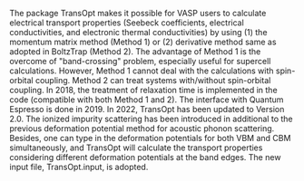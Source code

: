 The package TransOpt makes it possible for VASP users to calculate electrical transport properties (Seebeck coefficients, electrical conductivities, and electronic thermal conductivities) by using (1) the momentum matrix method (Method 1) or (2) derivative method same as adopted in BoltzTrap (Method 2). 
The advantage of Method 1 is the overcome of "band-crossing" problem, especially useful for supercell calculations. However, Method 1 cannot deal with the calculations with spin-orbital coupling.
Method 2 can treat systems with/without spin-orbital coupling.
In 2018, the treatment of relaxation time is implemented in the code (compatible with both Method 1 and 2). 
The interface with Quantum Espresso is done in 2019.
In 2022, TransOpt has been updated to Version 2.0. The ionized impurity scattering has been introduced in additional to the previous deformation potential method for acoustic phonon scattering. Besides, one can type in the deformation potentials for both VBM and CBM simultaneously, and TransOpt will calculate the transport properties considering different deformation potentials at the band edges. The new input file, TransOpt.input, is adopted.
